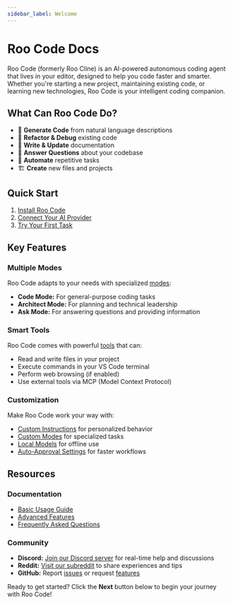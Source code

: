 ```yaml
---
sidebar_label: Welcome
---
```


# Roo Code Docs

Roo Code (formerly Roo Cline) is an AI-powered autonomous coding agent that lives in your editor, designed to help you code faster and smarter. Whether you're starting a new project, maintaining existing code, or learning new technologies, Roo Code is your intelligent coding companion.

## What Can Roo Code Do?

- 🚀 **Generate Code** from natural language descriptions
- 🔧 **Refactor & Debug** existing code
- 📝 **Write & Update** documentation
- 🤔 **Answer Questions** about your codebase
- 🔄 **Automate** repetitive tasks
- 🏗️ **Create** new files and projects

## Quick Start

1. [Install Roo Code](getting-started/installing)
2. [Connect Your AI Provider](getting-started/connecting-api-provider)
3. [Try Your First Task](getting-started/your-first-task)

## Key Features

### Multiple Modes
Roo Code adapts to your needs with specialized [modes](basic-usage/modes):
- **Code Mode:** For general-purpose coding tasks
- **Architect Mode:** For planning and technical leadership
- **Ask Mode:** For answering questions and providing information

### Smart Tools
Roo Code comes with powerful [tools](basic-usage/using-tools) that can:
- Read and write files in your project
- Execute commands in your VS Code terminal
- Perform web browsing (if enabled)
- Use external tools via MCP (Model Context Protocol)

### Customization
Make Roo Code work your way with:
- [Custom Instructions](advanced-usage/custom-instructions) for personalized behavior
- [Custom Modes](advanced-usage/custom-modes) for specialized tasks
- [Local Models](advanced-usage/local-models) for offline use
- [Auto-Approval Settings](advanced-usage/auto-approving-actions) for faster workflows

## Resources

### Documentation
- [Basic Usage Guide](basic-usage/the-chat-interface)
- [Advanced Features](advanced-usage/auto-approving-actions)
- [Frequently Asked Questions](faq)

### Community
- **Discord:** [Join our Discord server](https://discord.gg/roocode) for real-time help and discussions
- **Reddit:** [Visit our subreddit](https://www.reddit.com/r/RooCode) to share experiences and tips
- **GitHub:** Report [issues](https://github.com/RooVetGit/Roo-Code/issues) or request [features](https://github.com/RooVetGit/Roo-Code/discussions/categories/feature-requests?discussions_q=is%3Aopen+category%3A%22Feature+Requests%22+sort%3Atop)

Ready to get started? Click the **Next** button below to begin your journey with Roo Code!
